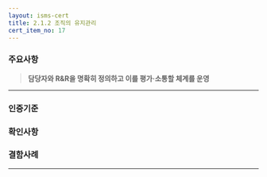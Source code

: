 ```yaml
---
layout: isms-cert
title: 2.1.2 조직의 유지관리
cert_item_no: 17
---
```



### 주요사항  
> **담당자와 R&R을 명확히 정의하고 이를 평가‧소통할 체계를 운영**

---  

### 인증기준


### 확인사항


### 결함사례


---

